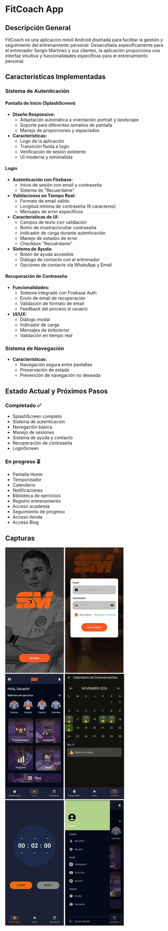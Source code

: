 # FitCoach App

## Descripción General

FitCoach es una aplicación móvil Android diseñada para facilitar la gestión y seguimiento del entrenamiento personal. Desarrollada específicamente para el entrenador Sergio Martinez y sus clientes, la aplicación proporciona una interfaz intuitiva y funcionalidades específicas para el entrenamiento personal.

## Características Implementadas

### Sistema de Autenticación

#### Pantalla de Inicio (SplashScreen)

- **Diseño Responsive:**
  - Adaptación automática a orientación portrait y landscape
  - Soporte para diferentes tamaños de pantalla
  - Manejo de proporciones y espaciados
- **Características:**
  - Logo de la aplicación
  - Transición fluida a login
  - Verificación de sesión existente
  - UI moderna y minimalista

#### Login

- **Autenticación con Firebase:**
  - Inicio de sesión con email y contraseña
  - Sistema de "Recuérdame"
- **Validaciones en Tiempo Real:**
  - Formato de email válido
  - Longitud mínima de contraseña (6 caracteres)
  - Mensajes de error específicos
- **Características de UI:**
  - Campos de texto con validación
  - Botón de mostrar/ocultar contraseña
  - Indicador de carga durante autenticación
  - Manejo de estados de error
  - Checkbox "Recuérdame"
- **Sistema de Ayuda:**
  - Botón de ayuda accesible
  - Diálogo de contacto con el entrenador
  - Opciones de contacto vía WhatsApp y Email

#### Recuperación de Contraseña

- **Funcionalidades:**
  - Sistema integrado con Firebase Auth
  - Envío de email de recuperación
  - Validación de formato de email
  - Feedback del proceso al usuario
- **UI/UX:**
  - Diálogo modal
  - Indicador de carga
  - Mensajes de éxito/error
  - Validación en tiempo real

### Sistema de Navegación

- **Características:**
  - Navegación segura entre pantallas
  - Preservación de estado
  - Prevención de navegación no deseada

## Estado Actual y Próximos Pasos

### Completado ✅

- SplashScreen completo
- Sistema de autenticación
- Navegación básica
- Manejo de sesiones
- Sistema de ayuda y contacto
- Recuperación de contraseña
- LoginScreen

### En progreso ⏳

- Pantalla Home
- Temporizador
- Calendario
- Notificaciones
- Biblioteca de ejercicios
- Registro entrenamiento
- Acceso academia
- Seguimiento de progreso
- Acceso tienda
- Acceso Blog

## Capturas
![Splash](Capturas/Splash.jpg)
![Login](Capturas/Login_normal.jpg)
![Home](Capturas/Home_Oscuro.jpg)
![Calendario](Capturas/Calendario.jpg)
![Timer](Capturas/Temporizador.jpg)
![Menu](Capturas/Menu_lateral_oscuro.jpg)


